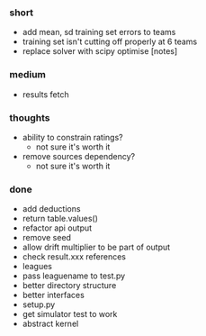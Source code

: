 ### short

- add mean, sd training set errors to teams
- training set isn't cutting off properly at 6 teams
- replace solver with scipy optimise [notes]

### medium

- results fetch

### thoughts

- ability to constrain ratings?
  - not sure it's worth it
- remove sources dependency?
  - not sure it's worth it

### done

- add deductions
- return table.values()
- refactor api output
- remove seed
- allow drift multiplier to be part of output
- check result.xxx references
- leagues
- pass leaguename to test.py
- better directory structure
- better interfaces
- setup.py
- get simulator test to work
- abstract kernel


